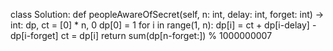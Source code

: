 class Solution:
    def peopleAwareOfSecret(self, n: int, delay: int, forget: int) -> int:
        dp, ct = [0] * n, 0
        dp[0] = 1
        for i in range(1, n):
            dp[i] = ct + dp[i-delay] - dp[i-forget]
            ct = dp[i]
        return sum(dp[n-forget:]) % 1000000007
